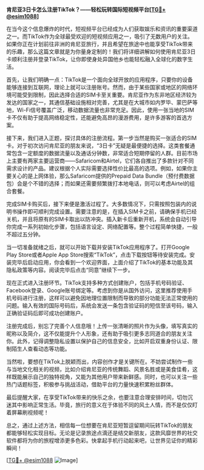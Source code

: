 **肯尼亚3日卡怎么注册TikTok？——轻松玩转国际短视频平台[[TG💪+ @esim1088](https://t.me/s/esim1088)]**

在当今这个信息爆炸的时代，短视频平台已经成为人们获取娱乐和资讯的重要渠道之一。而TikTok作为全球最受欢迎的短视频应用之一，吸引了无数用户的关注。如果你正在计划前往非洲的肯尼亚旅行，并且希望在旅途中也能享受TikTok带来的乐趣，那么这篇文章就是为你量身定制的！我们将详细讲解如何使用肯尼亚3日卡顺利注册并登录TikTok，让你即使身处异国他乡也能轻松融入全球化的数字生活。

首先，让我们明确一点：TikTok是一个面向全球开放的应用程序，只要你的设备能够连接到互联网，理论上就可以注册账号。然而，由于某些国家或地区的网络环境可能受到限制，因此选择合适的SIM卡至关重要。肯尼亚作为东非地区经济较为发达的国家之一，其通信基础设施相对完善，尤其是在大城市如内罗毕、蒙巴萨等地，Wi-Fi信号覆盖广泛，移动数据流量也非常充足。因此，使用一张当地的SIM卡不仅有助于提高网络稳定性，还能避免高昂的漫游费用，是许多游客的首选方案。

接下来，我们进入正题，探讨具体的注册流程。第一步当然是购买一张适合的SIM卡。对于初次访问肯尼亚的朋友来说，“3日卡”无疑是最便捷的选择。这类套餐通常包含一定额度的数据流量以及通话分钟数，非常适合短期停留的人群。目前市场上主要有两家主要运营商——Safaricom和Airtel，它们各自推出了多款针对不同需求设计的产品。建议根据个人实际需要选择性价比最高的选项。例如，如果你主要关心的是上网体验，那么Safaricom提供的Prepaid Data Bundle（预付费数据包）会是个不错的选择；而如果还需要频繁拨打本地电话，则可以考虑Airtel的组合套餐。

完成SIM卡购买后，接下来便是激活过程了。大多数情况下，只需按照包装内的说明书操作即可顺利完成设置。需要注意的是，在插入SIM卡之前，请确保手机已经关机，并且将原有的SIM卡取出以防冲突。插入新卡后重新开机，系统会自动引导你完成一系列初始化步骤，包括语言设定、网络配置等。整个过程简单快捷，一般不超过五分钟。

当一切准备就绪之后，就可以开始下载并安装TikTok应用程序了。打开Google Play Store或者Apple App Store搜索“TikTok”，点击下载按钮等待安装完成。安装完毕后启动应用，你会看到一个欢迎界面，上面介绍了TikTok的基本功能及其隐私政策等内容。阅读完毕后点击“同意”继续下一步。

现在正式进入注册环节。TikTok支持多种方式创建账户，包括手机号码验证、Facebook登录、Google账号绑定等。考虑到你是从国外访问，这里推荐使用手机号码进行注册，这样可以避免因地理位置限制而导致的部分功能无法正常使用的问题。输入有效的国际号码后，系统会发送一条包含验证码的短信至该号码，输入正确验证码后即可成功创建账户。

注册完成后，别忘了完善个人信息哦！上传一张清晰的照片作为头像，填写真实的昵称以及简介，这不仅能提升个人形象，还有助于吸引更多志同道合的朋友关注你。此外，记得调整隐私设置以保护自己的信息安全，比如开启双重身份认证、限制陌生人查看动态等功能。

当然啦，要想在TikTok上脱颖而出，内容创作才是关键所在。不妨尝试制作一些与当地文化相关的视频，比如介绍肯尼亚的传统舞蹈、风景名胜或是美食佳肴，这样既能展示自己的独特视角，又能为其他用户带来新鲜感。同时，也可以关注一些热门话题标签，积极参与挑战活动，借助平台的力量快速积累粉丝群体。

最后提醒大家，在享受TikTok带来的快乐之余，也要注意合理安排时间，切勿沉迷其中影响正常生活。毕竟，旅行的意义在于体验不同的风土人情，而不是仅仅盯着屏幕刷视频呢！

总之，通过上述方法，相信每一位想要在肯尼亚短暂逗留期间玩转TikTok的朋友都能够轻松实现目标。无论是记录旅途点滴还是结交新朋友，这款风靡世界的社交软件都将为你的旅程增添更多色彩。快拿起手机行动起来吧，让世界见证你的精彩瞬间！

[[TG💪+ @esim1088](https://t.me/s/esim1088) ![Image](https://i.postimg.cc/4NQfJmqS/Snipaste-2025-05-13-00-14-12.png)]